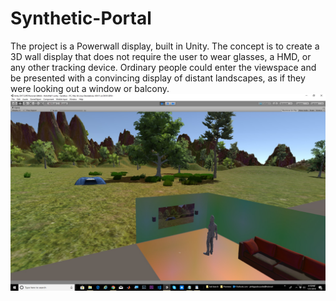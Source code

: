 # Synthetic-Portal

The project is a Powerwall display, built in Unity.
The concept is to create a 3D wall display that does not require the user to wear glasses, a HMD, or any other tracking device. Ordinary people could enter the viewspace and be presented with a convincing display of distant landscapes, as if they were looking out a window or balcony.
![Quad Image](./Holowall1.jpg)
